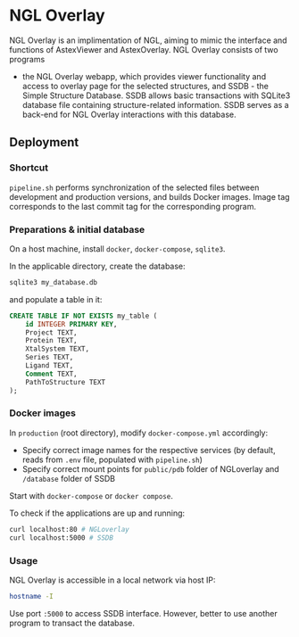 # NGL Overlay

NGL Overlay is an implimentation of NGL, aiming to mimic the interface and
functions of AstexViewer and AstexOverlay. NGL Overlay consists of two programs
- the NGL Overlay webapp, which provides viewer functionality and access to
overlay page for the selected structures, and SSDB - the Simple Structure Database.
SSDB allows basic transactions with SQLite3 database file
containing structure-related information. SSDB serves as a back-end for NGL
Overlay interactions with this database.

## Deployment

### Shortcut

`pipeline.sh` performs synchronization of the selected files between development
and production versions, and builds Docker images. Image tag corresponds to the
last commit tag for the corresponding program. 

### Preparations & initial database

On a host machine, install `docker`, `docker-compose`, `sqlite3`.

In the applicable directory, create the database:

```bash
sqlite3 my_database.db
```

and populate a table in it:

```sql
CREATE TABLE IF NOT EXISTS my_table (
    id INTEGER PRIMARY KEY,
    Project TEXT,
    Protein TEXT,
    XtalSystem TEXT,
    Series TEXT,
    Ligand TEXT,
    Comment TEXT,
    PathToStructure TEXT
);
```

### Docker images

In `production` (root directory), modify `docker-compose.yml` accordingly:

- Specify correct image names for the respective services (by default, reads from `.env` file, populated with `pipeline.sh`)
- Specify correct mount points for `public/pdb` folder of NGLoverlay and `/database` folder of SSDB

Start with `docker-compose` or `docker compose`.

To check if the applications are up and running:

```bash
curl localhost:80 # NGLoverlay
curl localhost:5000 # SSDB
```

### Usage

NGL Overlay is accessible in a local network via host IP:

```bash
hostname -I
```

Use port `:5000` to access SSDB interface. However, better to use another program to transact the database.